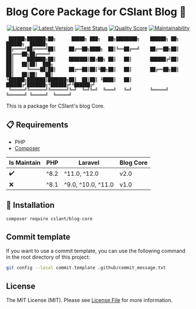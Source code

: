 # Blog Core Package for CSlant Blog 👋

<p align="center">
<a href="#"><img src="https://img.shields.io/github/license/cslant/blog-core.svg?style=flat-square" alt="License"></a>
<a href="https://packagist.org/packages/cslant/blog-core"><img src="https://img.shields.io/github/release/cslant/blog-core.svg?style=flat-square" alt="Latest Version"></a>
    <a href="https://github.com/cslant/blog-core/actions/workflows/setup_test.yml"><img src="https://img.shields.io/github/actions/workflow/status/cslant/blog-core/setup_test.yml?label=tests&branch=main" alt="Test Status"></a>
<a href="https://scrutinizer-ci.com/g/cslant/blog-core"><img src="https://img.shields.io/scrutinizer/g/cslant/blog-core.svg?style=flat-square" alt="Quality Score"></a>
<a href="https://codeclimate.com/github/cslant/blog-core/maintainability"><img src="https://api.codeclimate.com/v1/badges/a9d5858f6ce356763095/maintainability"  alt="Maintainability"/></a>
</p>

```text
 ██████╗███████╗██╗      █████╗ ███╗   ██╗████████╗    ██████╗ ██╗      ██████╗  ██████╗ 
██╔════╝██╔════╝██║     ██╔══██╗████╗  ██║╚══██╔══╝    ██╔══██╗██║     ██╔═══██╗██╔════╝ 
██║     ███████╗██║     ███████║██╔██╗ ██║   ██║       ██████╔╝██║     ██║   ██║██║  ███╗
██║     ╚════██║██║     ██╔══██║██║╚██╗██║   ██║       ██╔══██╗██║     ██║   ██║██║   ██║
╚██████╗███████║███████╗██║  ██║██║ ╚████║   ██║       ██████╔╝███████╗╚██████╔╝╚██████╔╝
 ╚═════╝╚══════╝╚══════╝╚═╝  ╚═╝╚═╝  ╚═══╝   ╚═╝       ╚═════╝ ╚══════╝ ╚═════╝  ╚═════╝ 
```

This is a package for CSlant's blog Core.

## 📋 Requirements

- PHP
- [Composer](https://getcomposer.org/)

| Is Maintain        | PHP  | Laravel            | Blog Core |
|--------------------|------|--------------------|-----------|
| :heavy_check_mark: | ^8.2 | ^11.0, ^12.0       | v2.0      |
| :x:                | ^8.1 | ^9.0, ^10.0, ^11.0 | v1.0      |

## 🔧 Installation

```bash
composer require cslant/blog-core
```

##  Commit template

If you want to use a commit template, you can use the following command in the root directory of this project:

```bash
git config --local commit.template .github/commit_message.txt
```

## License

The MIT License (MIT). Please see [License File](LICENSE) for more information.
